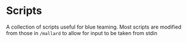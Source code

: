 # Scripts
A collection of scripts useful for blue teaming. Most scripts are modified from those in `/mallard` to allow for input to be taken from stdin